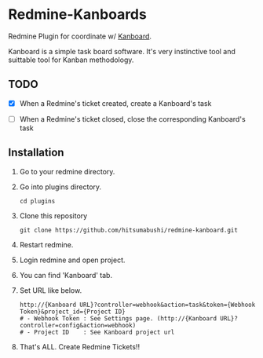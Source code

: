 # Redmine-Kanboards

Redmine Plugin for coordinate w/ [Kanboard](http://kanboard.net/).

Kanboard is a simple task board software.
It's very instinctive tool and suittable tool for Kanban methodology.

## TODO
- [X] When a Redmine's ticket created, create a Kanboard's task
- [ ] When a Redmine's ticket closed, close the corresponding Kanboard's task


## Installation
1. Go to your redmine directory.
2. Go into plugins directory.
    ```
    cd plugins
    ```
3. Clone this repository
    ```
    git clone https://github.com/hitsumabushi/redmine-kanboard.git
    ```
4. Restart redmine.
5. Login redmine and open project.
6. You can find 'Kanboard' tab.
7. Set URL like below.
    ```
    http://{Kanboard URL}?controller=webhook&action=task&token={Webhook Token}&project_id={Project ID}
    # - Webhook Token : See Settings page. (http://{Kanboard URL}?controller=config&action=webhook)
    # - Project ID    : See Kanboard project url
    ```

8. That's ALL. Create Redmine Tickets!!

